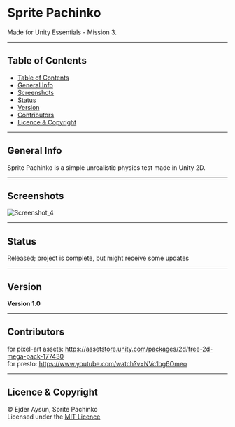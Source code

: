 # Sprite Pachinko
Made for Unity Essentials - Mission 3.

---
## Table of Contents
  * [Table of Contents](#table-of-contents)
  * [General Info](#general-info)
  * [Screenshots](#screenshots)
  * [Status](#status)
  * [Version](#version)
  * [Contributors](#contributors)
  * [Licence & Copyright](#licence--copyright)

---
## General Info
Sprite Pachinko is a simple unrealistic physics test made in Unity 2D.

---
## Screenshots
![Screenshot_4](https://user-images.githubusercontent.com/71559273/184714313-74ba8018-1648-40e4-a8f7-fa59d2fd4f23.png)

---
## Status
Released; project is complete, but might receive some updates

---
## Version
**Version 1.0**

---
## Contributors
for pixel-art assets: https://assetstore.unity.com/packages/2d/free-2d-mega-pack-177430  
for presto: https://www.youtube.com/watch?v=NVc1bg6Omeo

---
## Licence & Copyright
© Ejder Aysun, Sprite Pachinko  
Licensed under the [MIT Licence](https://github.com/EjderAysun/Sprite-Pachinko/blob/main/LICENCE)